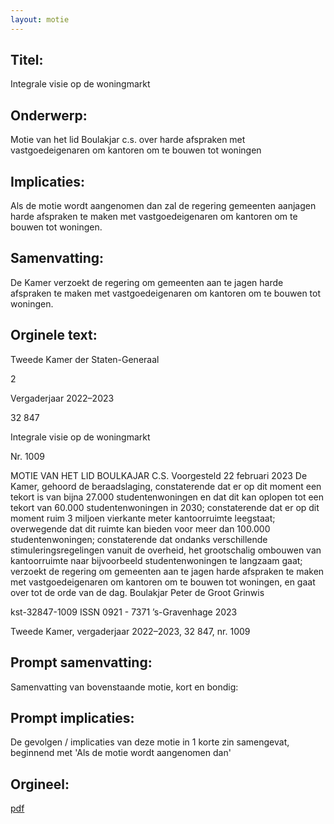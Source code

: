 ```yaml
---
layout: motie
---
```

## Titel:
Integrale visie op de woningmarkt
## Onderwerp:
Motie van het lid Boulakjar c.s. over harde afspraken met vastgoedeigenaren om kantoren om te bouwen tot woningen
## Implicaties:

Als de motie wordt aangenomen dan zal de regering gemeenten aanjagen harde afspraken te maken met vastgoedeigenaren om kantoren om te bouwen tot woningen.
## Samenvatting:

De Kamer verzoekt de regering om gemeenten aan te jagen harde afspraken te maken met vastgoedeigenaren om kantoren om te bouwen tot woningen.
## Orginele text:


Tweede Kamer der Staten-Generaal

2

Vergaderjaar 2022–2023

32 847

Integrale visie op de woningmarkt

Nr. 1009

MOTIE VAN HET LID BOULKAJAR C.S.
Voorgesteld 22 februari 2023
De Kamer,
gehoord de beraadslaging,
constaterende dat er op dit moment een tekort is van bijna 27.000
studentenwoningen en dat dit kan oplopen tot een tekort van 60.000
studentenwoningen in 2030;
constaterende dat er op dit moment ruim 3 miljoen vierkante meter
kantoorruimte leegstaat;
overwegende dat dit ruimte kan bieden voor meer dan 100.000
studentenwoningen;
constaterende dat ondanks verschillende stimuleringsregelingen vanuit
de overheid, het grootschalig ombouwen van kantoorruimte naar
bijvoorbeeld studentenwoningen te langzaam gaat;
verzoekt de regering om gemeenten aan te jagen harde afspraken te
maken met vastgoedeigenaren om kantoren om te bouwen tot woningen,
en gaat over tot de orde van de dag.
Boulakjar
Peter de Groot
Grinwis

kst-32847-1009
ISSN 0921 - 7371
’s-Gravenhage 2023

Tweede Kamer, vergaderjaar 2022–2023, 32 847, nr. 1009


## Prompt samenvatting:
Samenvatting van bovenstaande motie, kort en bondig:


## Prompt implicaties:
De gevolgen / implicaties van deze motie in 1 korte zin samengevat, beginnend met 'Als de motie wordt aangenomen dan' 

## Orgineel:
[pdf](https://gegevensmagazijn.tweedekamer.nl/OData/v4/2.0/Document(4c8aa4ec-f58b-4684-9960-93ecfdcc8a28)/resource)
